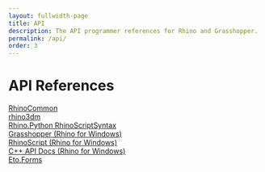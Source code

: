 ```yaml
---
layout: fullwidth-page
title: API
description: The API programmer references for Rhino and Grasshopper.
permalink: /api/
order: 3
---
```

# API References  

<a href="{{ site.baseurl }}/api/RhinoCommon" target="_blank">RhinoCommon</a> <span class="glyphicon glyphicon-new-window" aria-hidden="true"></span>  
<a href="{{ site.baseurl }}/api/rhino3dm" target="_blank">rhino3dm</a> <span class="glyphicon glyphicon-new-window" aria-hidden="true"></span>  
<a href="{{ site.baseurl }}/api/RhinoScriptSyntax">Rhino.Python RhinoScriptSyntax</a>  
<a href="{{ site.baseurl }}/api/grasshopper" target="_blank">Grasshopper (Rhino for Windows)</a> <span class="glyphicon glyphicon-new-window" aria-hidden="true"></span>  
<a href="{{ site.baseurl }}/api/rhinoscript" target="_blank">RhinoScript (Rhino for Windows)</a> <span class="glyphicon glyphicon-new-window" aria-hidden="true"></span>  
<a href="{{ site.baseurl }}/api/cpp" target="_blank">C++ API Docs (Rhino for Windows)</a> <span class="glyphicon glyphicon-new-window" aria-hidden="true"></span>  
<a href="http://api.etoforms.picoe.ca/html/R_Project_EtoForms.htm" target="_blank">Eto.Forms</a> <span class="glyphicon glyphicon-new-window" aria-hidden="true"></span>  
